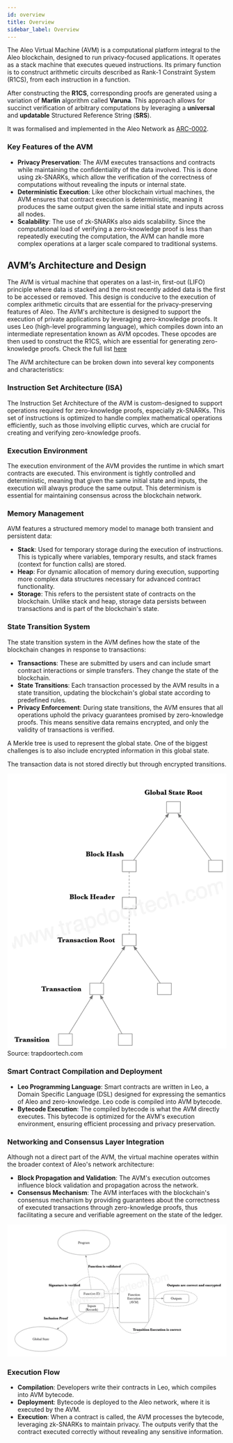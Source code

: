 ```yaml
---
id: overview
title: Overview
sidebar_label: Overview
---
```


The Aleo Virtual Machine (AVM) is a computational platform integral to the Aleo blockchain, designed to run privacy-focused applications. It operates as a stack machine that executes queued instructions. Its primary function is to construct arithmetic circuits described as Rank-1 Constraint System (R1CS), from each instruction in a function.

After constructing the **R1CS**, corresponding proofs are generated using a variation of **Marlin** algorithm called **Varuna**. This approach allows for succinct verification of arbitrary computations by leveraging a **universal** and **updatable** Structured Reference String (**SRS**).

It was formalised and implemented in the Aleo Network as [ARC-0002](https://github.com/ProvableHQ/ARCs/tree/master/arc-0002).

### **Key Features of the AVM**

- **Privacy Preservation**: The AVM executes transactions and contracts while maintaining the confidentiality of the data involved. This is done using zk-SNARKs, which allow the verification of the correctness of computations without revealing the inputs or internal state.
- **Deterministic Execution**: Like other blockchain virtual machines, the AVM ensures that contract execution is deterministic, meaning it produces the same output given the same initial state and inputs across all nodes.
- **Scalability**: The use of zk-SNARKs also aids scalability. Since the computational load of verifying a zero-knowledge proof is less than repeatedly executing the computation, the AVM can handle more complex operations at a larger scale compared to traditional systems.

## **AVM’s Architecture and Design**

The AVM is virtual machine that operates on a last-in, first-out (LIFO) principle where data is stacked and the most recently added data is the first to be accessed or removed. This design is conducive to the execution of complex arithmetic circuits that are essential for the privacy-preserving features of Aleo. The AVM's architecture is designed to support the execution of private applications by leveraging zero-knowledge proofs. It uses Leo (high-level programming language), which compiles down into an intermediate representation known as AVM opcodes. These opcodes are then used to construct the R1CS, which are essential for generating zero-knowledge proofs. Check the full list [here](https://docs.leo-lang.org/aleo/opcodes/)

The AVM architecture can be broken down into several key components and characteristics:

### **Instruction Set Architecture (ISA)**

The Instruction Set Architecture of the AVM is custom-designed to support operations required for zero-knowledge proofs, especially zk-SNARKs. This set of instructions is optimized to handle complex mathematical operations efficiently, such as those involving elliptic curves, which are crucial for creating and verifying zero-knowledge proofs.

### **Execution Environment**

The execution environment of the AVM provides the runtime in which smart contracts are executed. This environment is tightly controlled and deterministic, meaning that given the same initial state and inputs, the execution will always produce the same output. This determinism is essential for maintaining consensus across the blockchain network.

### **Memory Management**

AVM features a structured memory model to manage both transient and persistent data:

- **Stack**: Used for temporary storage during the execution of instructions. This is typically where variables, temporary results, and stack frames (context for function calls) are stored.
- **Heap**: For dynamic allocation of memory during execution, supporting more complex data structures necessary for advanced contract functionality.
- **Storage**: This refers to the persistent state of contracts on the blockchain. Unlike stack and heap, storage data persists between transactions and is part of the blockchain's state.

### **State Transition System**

The state transition system in the AVM defines how the state of the blockchain changes in response to transactions:

- **Transactions**: These are submitted by users and can include smart contract interactions or simple transfers. They change the state of the blockchain.
- **State Transitions**: Each transaction processed by the AVM results in a state transition, updating the blockchain's global state according to predefined rules.
- **Privacy Enforcement**: During state transitions, the AVM ensures that all operations uphold the privacy guarantees promised by zero-knowledge proofs. This means sensitive data remains encrypted, and only the validity of transactions is verified.

A Merkle tree is used to represent the global state. One of the biggest challenges is to also include encrypted information in this global state.

The transaction data is not stored directly but through encrypted transitions.

![AVS Global State](./images/avs_global_state.png)
Source: trapdoortech.com

### **Smart Contract Compilation and Deployment**

- **Leo Programming Language**: Smart contracts are written in Leo, a Domain Specific Language (DSL) designed for expressing the semantics of Aleo and zero-knowledge. Leo code is compiled into AVM bytecode.
- **Bytecode Execution**: The compiled bytecode is what the AVM directly executes. This bytecode is optimized for the AVM's execution environment, ensuring efficient processing and privacy preservation.

### **Networking and Consensus Layer Integration**

Although not a direct part of the AVM, the virtual machine operates within the broader context of Aleo's network architecture:

- **Block Propagation and Validation**: The AVM's execution outcomes influence block validation and propagation across the network.
- **Consensus Mechanism**: The AVM interfaces with the blockchain's consensus mechanism by providing guarantees about the correctness of executed transactions through zero-knowledge proofs, thus facilitating a secure and verifiable agreement on the state of the ledger.

![AVM Execution Flow](./images/avm_execution_flow_overview.png)

### **Execution Flow**

- **Compilation**: Developers write their contracts in Leo, which compiles into AVM bytecode.
- **Deployment**: Bytecode is deployed to the Aleo network, where it is executed by the AVM.
- **Execution**: When a contract is called, the AVM processes the bytecode, leveraging zk-SNARKs to maintain privacy. The outputs verify that the contract executed correctly without revealing any sensitive information.

